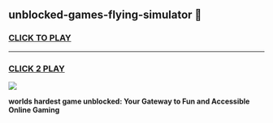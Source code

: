 
## unblocked-games-flying-simulator 👋
<h3>
<a href="https://premium.freeplayer.one?title=unblocked-games-flying-simulator&ref=14F">CLICK TO PLAY</a></h3>
<hr>

<h3>
<a href="https://premium.freeplayer.one?title=unblocked-games-flying-simulator&ref=14F">CLICK 2 PLAY</a>
  
</h3>

<a href="https://premium.freeplayer.one?title=unblocked-games-flying-simulator&ref=12F/"><img src="https://clearcache.store/games.png"></a>


**worlds hardest game unblocked: Your Gateway to Fun and Accessible Online Gaming**
